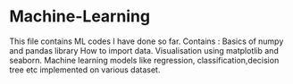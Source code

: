 # Machine-Learning
This file contains ML codes I have done so far.
Contains :
  Basics of numpy and pandas library
  How to import data.
  Visualisation using matplotlib and seaborn.
  Machine learning models like regression, classification,decision tree etc implemented on various dataset.
